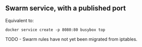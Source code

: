 ## Swarm service, with a published port

Equivalent to:

	docker service create -p 8080:80 busybox top

TODO - Swarm rules have not yet been migrated from iptables.

